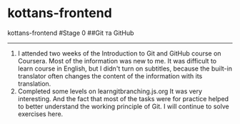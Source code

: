 # kottans-frontend
kottans-frontend
#Stage 0
##Git та GitHub
____
1. I attended two weeks of the Introduction to Git and GitHub course on Coursera. Most of the information was new to me. It was difficult to learn course in English, but I didn't turn on subtitles, because the built-in translator often changes the content of the information with its translation.
2. Completed some levels on learngitbranching.js.org It was very interesting. And the fact that most of the tasks were for practice helped to better understand the working principle of Git. I will continue to solve exercises here.

